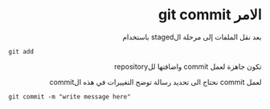 <div dir="rtl">

# الامر git commit


بعد نقل الملفات إلى مرحلة الstaged باستخدام 

</div>

```
git add
```

<div dir="rtl">
تكون جاهزة لعمل commit واضافتها للrepository

لعمل commit نحتاج الى تحديد رسالة توضح التغييرات في هذه الcommit
</div>

```
git commit -m "write message here"
```


